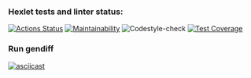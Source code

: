 ### Hexlet tests and linter status:
[![Actions Status](https://github.com/almax-21/frontend-project-lvl2/workflows/hexlet-check/badge.svg)](https://github.com/almax-21/frontend-project-lvl2/actions)
[![Maintainability](https://api.codeclimate.com/v1/badges/dec3679a488b13a5f93c/maintainability)](https://codeclimate.com/github/almax-21/frontend-project-lvl2/maintainability)
![Codestyle-check](https://github.com/almax-21/frontend-project-lvl2/workflows/Codestyle-check/badge.svg)
[![Test Coverage](https://api.codeclimate.com/v1/badges/dec3679a488b13a5f93c/test_coverage)](https://codeclimate.com/github/almax-21/frontend-project-lvl2/test_coverage)

### Run gendiff
[![asciicast](https://asciinema.org/a/RcaPtrMN0UkKfnVBhS2TyWrcj.svg)](https://asciinema.org/a/RcaPtrMN0UkKfnVBhS2TyWrcj)
